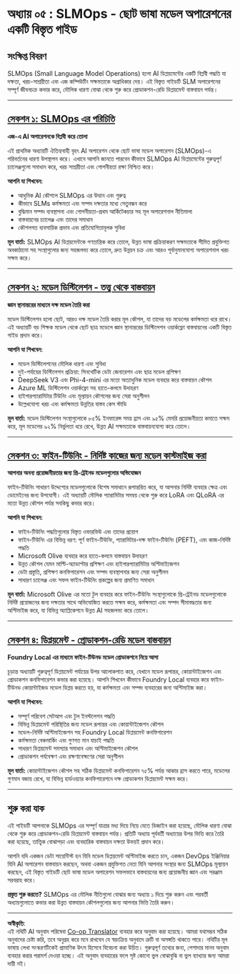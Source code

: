 <!--
CO_OP_TRANSLATOR_METADATA:
{
  "original_hash": "2db7a2f6e9873c3cd09fea6736bf360b",
  "translation_date": "2025-09-17T21:13:36+00:00",
  "source_file": "Module05/README.md",
  "language_code": "bn"
}
-->
# অধ্যায় ০৫ : SLMOps - ছোট ভাষা মডেল অপারেশনের একটি বিস্তৃত গাইড

## সংক্ষিপ্ত বিবরণ

SLMOps (Small Language Model Operations) হলো AI ডিপ্লয়মেন্টের একটি বিপ্লবী পদ্ধতি যা দক্ষতা, খরচ-সাশ্রয়ীতা এবং এজ কম্পিউটিং সক্ষমতাকে অগ্রাধিকার দেয়। এই বিস্তৃত গাইডটি SLM অপারেশনের সম্পূর্ণ জীবনচক্র কভার করে, মৌলিক ধারণা বোঝা থেকে শুরু করে প্রোডাকশন-রেডি ডিপ্লয়মেন্ট বাস্তবায়ন পর্যন্ত।

---

## [সেকশন ১: SLMOps এর পরিচিতি](./01.IntroduceSLMOps.md)

**এজ-এ AI অপারেশনকে বিপ্লবী করে তোলা**

এই প্রাথমিক অধ্যায়টি ঐতিহ্যবাহী বৃহৎ AI অপারেশন থেকে ছোট ভাষা মডেল অপারেশন (SLMOps)-এ পরিবর্তনের ধারণা উপস্থাপন করে। এখানে আপনি জানতে পারবেন কীভাবে SLMOps AI ডিপ্লয়মেন্টের গুরুত্বপূর্ণ চ্যালেঞ্জগুলো সমাধান করে, খরচ সাশ্রয়ীতা এবং গোপনীয়তা রক্ষা নিশ্চিত করে।

**আপনি যা শিখবেন:**
- আধুনিক AI কৌশলে SLMOps এর উত্থান এবং গুরুত্ব
- কীভাবে SLMs কর্মক্ষমতা এবং সম্পদ দক্ষতার মধ্যে সেতুবন্ধন করে
- বুদ্ধিমান সম্পদ ব্যবস্থাপনা এবং গোপনীয়তা-প্রথম আর্কিটেকচার সহ মূল অপারেশনাল নীতিমালা
- বাস্তবায়নের চ্যালেঞ্জ এবং তাদের সমাধান
- কৌশলগত ব্যবসায়িক প্রভাব এবং প্রতিযোগিতামূলক সুবিধা

**মূল বার্তা:** SLMOps AI ডিপ্লয়মেন্টকে গণতান্ত্রিক করে তোলে, উন্নত ভাষা প্রক্রিয়াকরণ সক্ষমতাকে সীমিত প্রযুক্তিগত অবকাঠামো সহ সংস্থাগুলোর জন্য সহজলভ্য করে তোলে, দ্রুত উন্নয়ন চক্র এবং আরও পূর্বানুমানযোগ্য অপারেশনাল খরচ সক্ষম করে।

---

## [সেকশন ২: মডেল ডিস্টিলেশন - তত্ত্ব থেকে বাস্তবায়ন](./02.SLMOps-Distillation.md)

**জ্ঞান স্থানান্তরের মাধ্যমে দক্ষ মডেল তৈরি করা**

মডেল ডিস্টিলেশন হলো ছোট, আরও দক্ষ মডেল তৈরি করার মূল কৌশল, যা তাদের বড় মডেলের কর্মক্ষমতা ধরে রাখে। এই অধ্যায়টি বড় শিক্ষক মডেল থেকে ছোট ছাত্র মডেলে জ্ঞান স্থানান্তরের ডিস্টিলেশন ওয়ার্কফ্লো বাস্তবায়নের একটি বিস্তৃত গাইড প্রদান করে।

**আপনি যা শিখবেন:**
- মডেল ডিস্টিলেশনের মৌলিক ধারণা এবং সুবিধা
- দুই-পর্যায়ের ডিস্টিলেশন প্রক্রিয়া: সিনথেটিক ডেটা জেনারেশন এবং ছাত্র মডেল প্রশিক্ষণ
- DeepSeek V3 এবং Phi-4-mini এর মতো অত্যাধুনিক মডেল ব্যবহার করে বাস্তবায়ন কৌশল
- Azure ML ডিস্টিলেশন ওয়ার্কফ্লো সহ হাতে-কলমে উদাহরণ
- হাইপারপ্যারামিটার টিউনিং এবং মূল্যায়ন কৌশলের জন্য সেরা অনুশীলন
- উল্লেখযোগ্য খরচ এবং কর্মক্ষমতা উন্নতির বাস্তব কেস স্টাডি

**মূল বার্তা:** মডেল ডিস্টিলেশন সংস্থাগুলোকে ৮৫% ইনফারেন্স সময় হ্রাস এবং ৯৫% মেমরি প্রয়োজনীয়তা কমাতে সক্ষম করে, মূল মডেলের ৯২% নির্ভুলতা ধরে রেখে, উন্নত AI সক্ষমতাকে বাস্তবায়নযোগ্য করে তোলে।

---

## [সেকশন ৩: ফাইন-টিউনিং - নির্দিষ্ট কাজের জন্য মডেল কাস্টমাইজ করা](./03.SLMOps-Finetuing.md)

**আপনার অনন্য প্রয়োজনীয়তার জন্য প্রি-ট্রেইনড মডেলগুলোর অভিযোজন**

ফাইন-টিউনিং সাধারণ উদ্দেশ্যের মডেলগুলোকে বিশেষ সমাধানে রূপান্তরিত করে, যা আপনার নির্দিষ্ট ব্যবহার ক্ষেত্র এবং ডোমেইনের জন্য উপযোগী। এই অধ্যায়টি মৌলিক প্যারামিটার সমন্বয় থেকে শুরু করে LoRA এবং QLoRA এর মতো উন্নত কৌশল পর্যন্ত সবকিছু কভার করে।

**আপনি যা শিখবেন:**
- ফাইন-টিউনিং পদ্ধতিগুলোর বিস্তৃত ওভারভিউ এবং তাদের প্রয়োগ
- ফাইন-টিউনিং এর বিভিন্ন ধরণ: পূর্ণ ফাইন-টিউনিং, প্যারামিটার-দক্ষ ফাইন-টিউনিং (PEFT), এবং কাজ-নির্দিষ্ট পদ্ধতি
- Microsoft Olive ব্যবহার করে হাতে-কলমে বাস্তবায়ন উদাহরণ
- উন্নত কৌশল যেমন মাল্টি-অ্যাডাপ্টার প্রশিক্ষণ এবং হাইপারপ্যারামিটার অপ্টিমাইজেশন
- ডেটা প্রস্তুতি, প্রশিক্ষণ কনফিগারেশন এবং সম্পদ ব্যবস্থাপনার জন্য সেরা অনুশীলন
- সাধারণ চ্যালেঞ্জ এবং সফল ফাইন-টিউনিং প্রকল্পের জন্য প্রমাণিত সমাধান

**মূল বার্তা:** Microsoft Olive এর মতো টুল ব্যবহার করে ফাইন-টিউনিং সংস্থাগুলোকে প্রি-ট্রেইনড মডেলগুলোকে নির্দিষ্ট প্রয়োজনের জন্য দক্ষতার সাথে অভিযোজিত করতে সক্ষম করে, কর্মক্ষমতা এবং সম্পদ সীমাবদ্ধতার জন্য অপ্টিমাইজ করে, যা বিভিন্ন অ্যাপ্লিকেশনে উন্নত AI সহজলভ্য করে তোলে।

---

## [সেকশন ৪: ডিপ্লয়মেন্ট - প্রোডাকশন-রেডি মডেল বাস্তবায়ন](./04.SLMOps.Deployment.md)

**Foundry Local এর মাধ্যমে ফাইন-টিউনড মডেল প্রোডাকশনে নিয়ে আসা**

চূড়ান্ত অধ্যায়টি গুরুত্বপূর্ণ ডিপ্লয়মেন্ট পর্যায়ের উপর আলোকপাত করে, যেখানে মডেল রূপান্তর, কোয়ান্টাইজেশন এবং প্রোডাকশন কনফিগারেশন কভার করা হয়েছে। আপনি শিখবেন কীভাবে Foundry Local ব্যবহার করে ফাইন-টিউনড কোয়ান্টাইজড মডেল ডিপ্লয় করতে হয়, যা কর্মক্ষমতা এবং সম্পদ ব্যবহারের জন্য অপ্টিমাইজ করা।

**আপনি যা শিখবেন:**
- সম্পূর্ণ পরিবেশ সেটআপ এবং টুল ইনস্টলেশন পদ্ধতি
- বিভিন্ন ডিপ্লয়মেন্ট পরিস্থিতির জন্য মডেল রূপান্তর এবং কোয়ান্টাইজেশন কৌশল
- মডেল-নির্দিষ্ট অপ্টিমাইজেশন সহ Foundry Local ডিপ্লয়মেন্ট কনফিগারেশন
- কর্মক্ষমতা বেঞ্চমার্কিং এবং গুণগত মান যাচাই পদ্ধতি
- সাধারণ ডিপ্লয়মেন্ট সমস্যার সমাধান এবং অপ্টিমাইজেশন কৌশল
- প্রোডাকশন পর্যবেক্ষণ এবং রক্ষণাবেক্ষণের সেরা অনুশীলন

**মূল বার্তা:** কোয়ান্টাইজেশন কৌশল সহ সঠিক ডিপ্লয়মেন্ট কনফিগারেশন ৭৫% পর্যন্ত আকার হ্রাস করতে পারে, মডেলের গুণমান বজায় রেখে, যা বিভিন্ন হার্ডওয়্যার কনফিগারেশনে দক্ষ প্রোডাকশন ডিপ্লয়মেন্ট সক্ষম করে।

---

## শুরু করা যাক

এই গাইডটি আপনাকে SLMOps এর সম্পূর্ণ যাত্রার মধ্য দিয়ে নিয়ে যেতে ডিজাইন করা হয়েছে, মৌলিক ধারণা বোঝা থেকে শুরু করে প্রোডাকশন-রেডি ডিপ্লয়মেন্ট বাস্তবায়ন পর্যন্ত। প্রতিটি অধ্যায় পূর্ববর্তী অধ্যায়ের উপর ভিত্তি করে তৈরি করা হয়েছে, তাত্ত্বিক বোঝাপড়া এবং ব্যবহারিক বাস্তবায়ন দক্ষতা উভয়ই প্রদান করে।

আপনি যদি একজন ডেটা সায়েন্টিস্ট হন যিনি মডেল ডিপ্লয়মেন্ট অপ্টিমাইজ করতে চান, একজন DevOps ইঞ্জিনিয়ার যিনি AI অপারেশন বাস্তবায়ন করছেন, অথবা একজন প্রযুক্তিগত নেতা যিনি আপনার সংস্থার জন্য SLMOps মূল্যায়ন করছেন, এই বিস্তৃত গাইডটি ছোট ভাষা মডেল অপারেশন সফলভাবে বাস্তবায়নের জন্য প্রয়োজনীয় জ্ঞান এবং সরঞ্জাম সরবরাহ করে।

**প্রস্তুত শুরু করতে?** SLMOps এর মৌলিক নীতিগুলো বোঝার জন্য অধ্যায় ১ দিয়ে শুরু করুন এবং পরবর্তী অধ্যায়গুলোতে কভার করা উন্নত বাস্তবায়ন কৌশলগুলোর জন্য আপনার ভিত্তি তৈরি করুন।

---

**অস্বীকৃতি**:  
এই নথিটি AI অনুবাদ পরিষেবা [Co-op Translator](https://github.com/Azure/co-op-translator) ব্যবহার করে অনুবাদ করা হয়েছে। আমরা যথাসম্ভব সঠিক অনুবাদের চেষ্টা করি, তবে অনুগ্রহ করে মনে রাখবেন যে স্বয়ংক্রিয় অনুবাদে ত্রুটি বা অসঙ্গতি থাকতে পারে। নথিটির মূল ভাষায় লেখা সংস্করণটিকেই প্রামাণিক উৎস হিসেবে বিবেচনা করা উচিত। গুরুত্বপূর্ণ তথ্যের জন্য, পেশাদার মানব অনুবাদ ব্যবহার করার পরামর্শ দেওয়া হচ্ছে। এই অনুবাদ ব্যবহারের ফলে সৃষ্ট কোনো ভুল বোঝাবুঝি বা ভুল ব্যাখ্যার জন্য আমরা দায়ী নই।